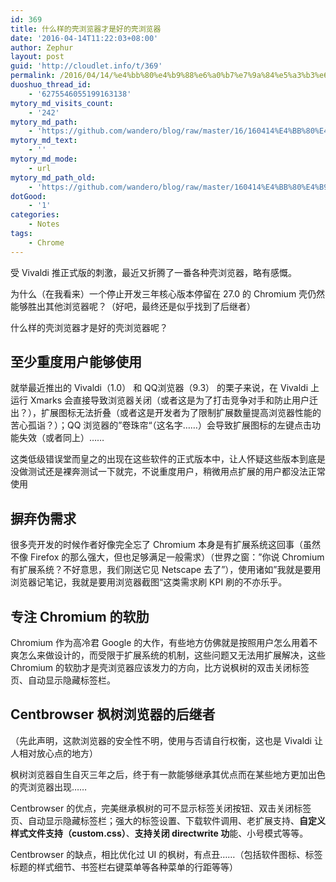 ```yaml
---
id: 369
title: 什么样的壳浏览器才是好的壳浏览器
date: '2016-04-14T11:22:03+08:00'
author: Zephur
layout: post
guid: 'http://cloudlet.info/t/369'
permalink: /2016/04/14/%e4%bb%80%e4%b9%88%e6%a0%b7%e7%9a%84%e5%a3%b3%e6%b5%8f%e8%a7%88%e5%99%a8%e6%89%8d%e6%98%af%e5%a5%bd%e7%9a%84%e5%a3%b3%e6%b5%8f%e8%a7%88%e5%99%a8-%e6%8e%a8%e8%8d%90-centbrowser/
duoshuo_thread_id:
    - '6275546055199163138'
mytory_md_visits_count:
    - '242'
mytory_md_path:
    - 'https://github.com/wandero/blog/raw/master/16/160414%E4%BB%80%E4%B9%88%E6%A0%B7%E7%9A%84%E5%A3%B3%E6%B5%8F%E8%A7%88%E5%99%A8%E6%89%8D%E6%98%AF%E5%A5%BD%E7%9A%84%E5%A3%B3%E6%B5%8F%E8%A7%88%E5%99%A8.md'
mytory_md_text:
    - ''
mytory_md_mode:
    - url
mytory_md_path_old:
    - 'https://github.com/wandero/blog/raw/master/160414%E4%BB%80%E4%B9%88%E6%A0%B7%E7%9A%84%E5%A3%B3%E6%B5%8F%E8%A7%88%E5%99%A8%E6%89%8D%E6%98%AF%E5%A5%BD%E7%9A%84%E5%A3%B3%E6%B5%8F%E8%A7%88%E5%99%A8.md'
dotGood:
    - '1'
categories:
    - Notes
tags:
    - Chrome
---
```


受 Vivaldi 推正式版的刺激，最近又折腾了一番各种壳浏览器，略有感慨。

为什么（在我看来）一个停止开发三年核心版本停留在 27.0 的 Chromium 壳仍然能够胜出其他浏览器呢？（好吧，最终还是似乎找到了后继者）

什么样的壳浏览器才是好的壳浏览器呢？

<!-- more -->

## 至少重度用户能够使用

就举最近推出的 Vivaldi（1.0） 和 QQ浏览器（9.3） 的栗子来说，在 Vivaldi 上运行 Xmarks 会直接导致浏览器关闭（或者这是为了打击竞争对手和防止用户迁出？），扩展图标无法折叠（或者这是开发者为了限制扩展数量提高浏览器性能的苦心孤诣？）；QQ 浏览器的”卷珠帘“（这名字……）会导致扩展图标的左键点击功能失效（或者同上）……

这类低级错误堂而皇之的出现在这些软件的正式版本中，让人怀疑这些版本到底是没做测试还是裸奔测试一下就完，不说重度用户，稍微用点扩展的用户都没法正常使用

## 摒弃伪需求

很多壳开发的时候作者好像完全忘了 Chromium 本身是有扩展系统这回事（虽然不像 Firefox 的那么强大，但也足够满足一般需求）（世界之窗：”你说 Chromium 有扩展系统？不好意思，我们刚送它见 Netscape 去了”），使用诸如”我就是要用浏览器记笔记，我就是要用浏览器截图“这类需求刷 KPI 刷的不亦乐乎。

## 专注 Chromium 的软肋

Chromium 作为高冷君 Google 的大作，有些地方仿佛就是按照用户怎么用着不爽怎么来做设计的，而受限于扩展系统的机制，这些问题又无法用扩展解决，这些 Chromium 的软肋才是壳浏览器应该发力的方向，比方说枫树的双击关闭标签页、自动显示隐藏标签栏。

## Centbrowser 枫树浏览器的后继者

（先此声明，这款浏览器的安全性不明，使用与否请自行权衡，这也是 Vivaldi 让人相对放心点的地方）

枫树浏览器自生自灭三年之后，终于有一款能够继承其优点而在某些地方更加出色的壳浏览器出现……

Centbrowser 的优点，完美继承枫树的可不显示标签关闭按钮、双击关闭标签页、自动显示隐藏标签栏；强大的标签设置、下载软件调用、老扩展支持、**自定义样式文件支持（custom.css）**、**支持关闭 directwrite 功**能、小号模式等等。

Centbrowser 的缺点，相比优化过 UI 的枫树，有点丑……（包括软件图标、标签标题的样式细节、书签栏右键菜单等各种菜单的行距等等）